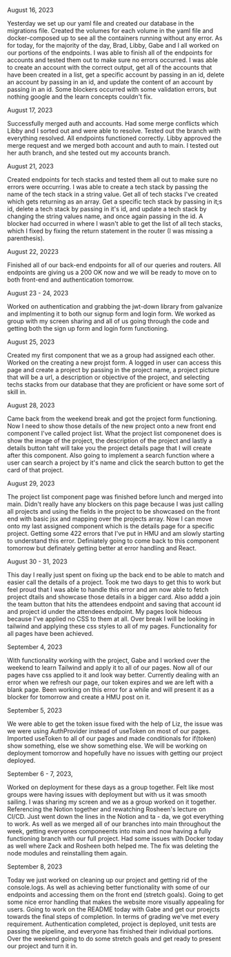August 16, 2023

Yesterday we set up our yaml file and created our database in the migrations file.  Created the volumes for each volume in the yaml file and docker-composed up to see all the containers running without any error.  As for today, for the majority of the day, Brad, Libby, Gabe and I all worked on our portions of the endpoints.  I was able to finish all of the endpoints for accounts and tested them out to make sure no errors occurred.  I was able to create an account with the correct output, get all of the accounts that have been created in a list, get a specific account by passing in an id, delete an account by passing in an id, and update the content of an account by passing in an id.  Some blockers occurred with some validation errors, but nothing google and the learn concepts couldn't fix.

August 17, 2023

Successfully merged auth and accounts.  Had some merge conflicts which Libby and I sorted out and were able to resolve.  Tested out the branch with everything resolved.  All endpoints functioned correctly.  Libby approved the merge request and we merged both account and auth to main.  I tested out her auth branch, and she tested out my accounts branch.

August 21, 2023

Created endpoints for tech stacks and tested them all out to make sure no errors were occurring.  I was able to create a tech stack by passing the name of the tech stack in a string value.  Get all of tech stacks I've created which gets returning as an array.  Get a specific tech stack by passing in it;s id, delete a tech stack by passing in it's id, and update a tech stack by changing the string values name, and once again passing in the id.  A blocker had occurred in where I wasn't able to get the list of all tech stacks, which I fixed by fixing the return statement in the router (I was missing a parenthesis).

August 22, 20223

Finished all of our back-end endpoints for all of our queries and routers.  All endpoints are giving us a 200 OK now and we will be ready to move on to both front-end and authentication tomorrow.

August 23 - 24, 2023

Worked on authentication and grabbing the jwt-down library from galvanize and implmenting it to both our signup form and login form.  We worked as group with my screen sharing and all of us going through the code and getting both the sign up form and login form functioning.

August 25, 2023

Created my first component that we as a group had assigned each other.  Worked on the creating a new projst form.  A logged in user can access this page and create a project by passing in the project name, a project picture that will be a url, a description or objective of the project, and selecting techs stacks from our database that they are proficient or have some sort of skill in.

August 28, 2023

Came back from the weekend break and got the project form functioning.  Now I need to show those details of the new project onto a new front end component I've called project list.  What the project list componenet does is show the image of the project, the description of the project and lastly a details button taht will take you the project details page that I will create after this component.  Also going to implement a search function where a user can search a project by it's name and click the search button to get the card of that project.

August 29, 2023

The project list component page was finished before lunch and merged into main.  Didn't really have any blockers on this page because I was just calling all projects and using the fields in the project to be showcased on the front end with basic jsx and mapping over the projects array.  Now I can move onto my last assigned component which is the details page for a specific project.  Getting some 422 errors that I've put in HMU and am slowly starting to understand this error.  Definiately going to come back to this component tomorrow but definately getting better at error handling and React.

August 30 - 31, 2023

This day I really just spent on fixing up the back end to be able to match and easier call the details of a project.  Took me two days to get this to work but feel proud that I was able to handle this error and am now able to fetch project dtails and showcase those details in a bigger card.  Also addd a join the team button that hits the attendees endpoint and saving that account id and project id under the attendees endpoint.  My pages look hideous because I've applied no CSS to them at all.  Over break I will be looking in tailwind and applying these css styles to all of my pages.  Functionality for all pages have been achieved.


September 4, 2023

With functionality working with the project, Gabe and I worked over the weekend to learn Tailwind and apply it to all of our pages.  Now all of our pages have css applied to it and look way better.  Currently dealing with an error when we refresh our page, our token expires and we are left with a blank page.  Been working on this error for a while and will present it as a blocker for tomorrow and create a HMU post on it.

September 5, 2023

We were able to get the token issue fixed with the help of Liz, the issue was we were using AuthProvider instead of useToken on most of our pages.  Imported useToken to all of our pages and made conditionals for if(token) show something, else we show something else.  We will be working on deployment tomorrow and hopefully have no issues with getting our project deployed.

September 6 - 7, 2023,

Worked on deployment for these days as a group together.  Felt like most groups were having issues with deployment but with us it was smooth sailing.  I was sharing my screen and we as a group worked on it together.  Referencing the Notion together and rewatching Rosheen's lecture on CI/CD.  Just went down the lines in the Notion and ta - da, we got everything to work.  As well as we merged all of our branches into main throughout the week, getting everyones componeents into main and now having a fully functioning branch with our full project.  Had some issues with Docker today as well where Zack and Rosheen both helped me.  The fix was deleting the node modules and reinstalling them again.

September 8, 2023

Today we just worked on cleaning up our project and getting rid of the console.logs.  As well as achieving better functionality with some of our endpoints and accessing them on the front end (stretch goals).  Going to get some nice error handling that makes the website more visually appealing for users.  Going to work on the README today with Gabe and get our proejcts towards the final steps of completion.  In terms of grading we've met every requirement.  Authentication completed, project is deployed, unit tests are passing the pipeline, and everyone has finished their individual portions.  Over the weekend going to do some stretch goals and get ready to present our project and turn it in.
